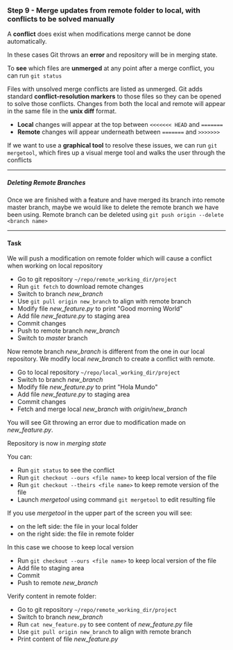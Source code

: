 ### Step 9 - Merge updates from remote folder to local, with conflicts to be solved manually

A **conflict** does exist when modifications merge cannot be done automatically.

In these cases Git throws an **error** and repository will be in merging state.

To **see** which files are **unmerged** at any point after a merge conflict, you can run `git status`

Files with unsolved merge conflicts are listed as unmerged.
Git adds standard **conflict-resolution markers** to those files so they can be opened to solve those conflicts.
Changes from both the local and remote will appear in the same file in the **unix diff** format.

- **Local** changes will appear at the top between `<<<<<<< HEAD` and `=======`
- **Remote** changes will appear underneath between `=======` and `>>>>>>>`

If we want to use a **graphical tool** to resolve these issues, we can run `git mergetool`, which fires up a visual merge tool and walks the user through the conflicts

---

##### *Deleting Remote Branches*

Once we are finished with a feature and have merged its branch into remote master branch, maybe we would like to delete the remote branch we have been using.
Remote branch can be deleted using `git push origin --delete <branch name>`

---

#### Task

We will push a modification on remote folder which will cause a conflict when working on local repository

- Go to git repository `~/repo/remote_working_dir/project`
- Run `git fetch` to download remote changes
- Switch to branch *new_branch*
- Use `git pull origin new_branch` to align with remote branch
- Modify file *new_feature.py* to print "Good morning World"
- Add file *new_feature.py* to staging area
- Commit changes
- Push to remote branch *new_branch*
- Switch to *master* branch

Now remote branch *new_branch* is different from the one in our local repository. We modify local *new_branch* to create a conflict with remote.

- Go to local repository `~/repo/local_working_dir/project`
- Switch to branch *new_branch*
- Modify file *new_feature.py* to print "Hola Mundo"
- Add file *new_feature.py* to staging area
- Commit changes
- Fetch and merge local *new_branch* with *origin/new_branch*

You will see Git throwing an error due to modification made on *new_feature.py*.

Repository is now in *merging state*

You can:
- Run `git status` to see the conflict
- Run `git checkout --ours <file name>` to keep local version of the file
- Run `git checkout --theirs <file name>` to keep remote version of the file
- Launch *mergetool* using command `git mergetool` to edit resulting file

If you use *mergetool* in the upper part of the screen you will see:

- on the left side: the file in your local folder
- on the right side: the file in remote folder

In this case we choose to keep local version

- Run `git checkout --ours <file name>` to keep local version of the file
- Add file to staging area
- Commit
- Push to remote *new_branch*

Verify content in remote folder:

- Go to git repository `~/repo/remote_working_dir/project`
- Switch to branch *new_branch*
- Run `cat new_feature.py` to see content of *new_feature.py* file
- Use `git pull origin new_branch` to align with remote branch
- Print content of file *new_feature.py*
